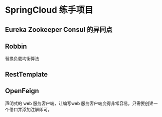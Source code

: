 # SpringCloud 练手项目

## Eureka  Zookeeper Consul 的异同点

## Robbin
替换负载均衡算法

## RestTemplate

## OpenFeign
声明式的 web 服务客户端，让编写web 服务客户端变得非常容易，只需要创建一个借口并添加注解即可。


